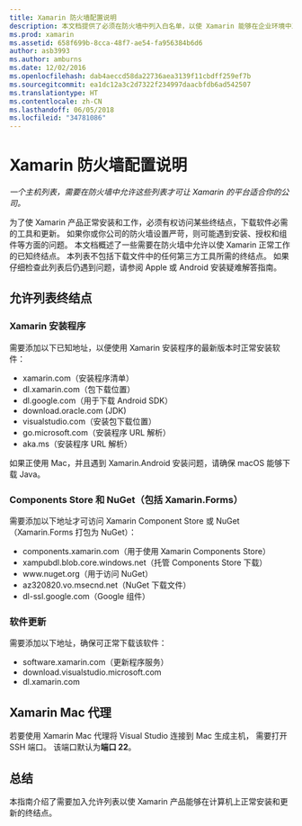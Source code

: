 ```yaml
---
title: Xamarin 防火墙配置说明
description: 本文档提供了必须在防火墙中列入白名单，以使 Xamarin 能够在企业环境中工作的主机列表。
ms.prod: xamarin
ms.assetid: 658f699b-8cca-48f7-ae54-fa956384b6d6
author: asb3993
ms.author: amburns
ms.date: 12/02/2016
ms.openlocfilehash: dab4aeccd58da22736aea3139f11cbdff259ef7b
ms.sourcegitcommit: ea1dc12a3c2d7322f234997daacbfdb6ad542507
ms.translationtype: HT
ms.contentlocale: zh-CN
ms.lasthandoff: 06/05/2018
ms.locfileid: "34781086"
---
```

# <a name="xamarin-firewall-configuration-instructions"></a>Xamarin 防火墙配置说明

_一个主机列表，需要在防火墙中允许这些列表才可让 Xamarin 的平台适合你的公司。_

为了使 Xamarin 产品正常安装和工作，必须有权访问某些终结点，下载软件必需的工具和更新。 如果你或你公司的防火墙设置严苛，则可能遇到安装、授权和组件等方面的问题。 本文档概述了一些需要在防火墙中允许以使 Xamarin 正常工作的已知终结点。 本列表不包括下载文件中的任何第三方工具所需的终结点。 如果仔细检查此列表后仍遇到问题，请参阅 Apple 或 Android 安装疑难解答指南。

## <a name="endpoints-to-whitelist"></a>允许列表终结点

### <a name="xamarin-installer"></a>Xamarin 安装程序

需要添加以下已知地址，以便使用 Xamarin 安装程序的最新版本时正常安装软件：

-  xamarin.com（安装程序清单）
-  dl.xamarin.com（包下载位置）
-  dl.google.com（用于下载 Android SDK）
-  download.oracle.com (JDK)
-  visualstudio.com（安装包下载位置）
-  go.microsoft.com（安装程序 URL 解析）
-  aka.ms（安装程序 URL 解析）

如果正使用 Mac，并且遇到 Xamarin.Android 安装问题，请确保 macOS 能够下载 Java。


### <a name="components-store-and-nuget-including-xamarinforms"></a>Components Store 和 NuGet（包括 Xamarin.Forms）

需要添加以下地址才可访问 Xamarin Component Store 或 NuGet（Xamarin.Forms 打包为 NuGet）：

-  components.xamarin.com（用于使用 Xamarin Components Store）
-  xampubdl.blob.core.windows.net（托管 Components Store 下载）
-  www\.nuget.org（用于访问 NuGet）
-  az320820.vo.msecnd.net（NuGet 下载文件）
-  dl-ssl.google.com（Google 组件）


### <a name="software-updates"></a>软件更新

需要添加以下地址，确保可正常下载该软件：

-  software.xamarin.com（更新程序服务）
-  download.visualstudio.microsoft.com
-  dl.xamarin.com

## <a name="xamarin-mac-agent"></a>Xamarin Mac 代理

若要使用 Xamarin Mac 代理将 Visual Studio 连接到 Mac 生成主机， 需要打开 SSH 端口。 该端口默认为**端口 22**。

## <a name="summary"></a>总结

本指南介绍了需要加入允许列表以使 Xamarin 产品能够在计算机上正常安装和更新的终结点。
